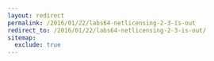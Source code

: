 ```yaml
---
layout: redirect
permalink: /2016/01/22/labs64-netlicensing-2-3-is-out
redirect_to: /2016/01/22/labs64-netlicensing-2-3-is-out/
sitemap:
  exclude: true
---
```

